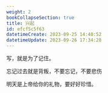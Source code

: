 ```yaml
---
weight: 2
bookCollapseSection: true
title: 兴起
id: efcf5c5f63
datetimeCreate: 2023-09-25 14:40:52
datetimeUpdate: 2023-09-26 17:34:28
---
```

写，就是为了记住。

忘记过去就是背叛，不要忘记，不要悲伤

明天是上帝给你的礼物，要好好珍惜。